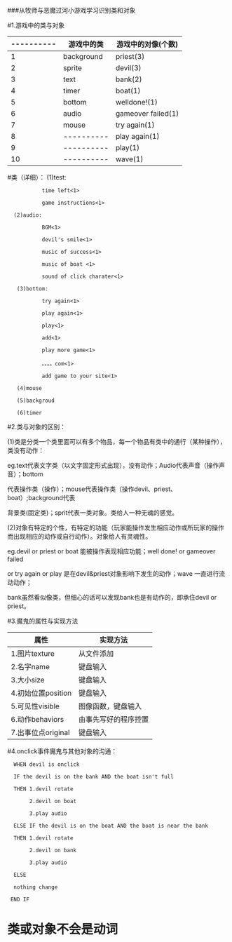 ###从牧师与恶魔过河小游戏学习识别类和对象

#1.游戏中的类与对象

|----------|游戏中的类|游戏中的对像(个数)   |         
|----------|----------|----------         |
|   1      |background|priest(3)          |
|   2      |   sprite |devil(3)           |
|   3      |   text   |bank(2)            |
|   4      |   timer  |boat(1)            |
|   5      |   bottom |welldone!(1)       |
|   6      |   audio  |gameover failed(1) |
|   7      |   mouse  |try again(1)       |
|   8      |----------|play again(1)      |
|   9      |----------|play(1)            |
|   10     |----------|wave(1)            |

  #类（详细）：
      (1)test:
             
               time left<1>
                 
               game instructions<1>

      (2)audio:
               
               BGM<1>
                
               devil's smile<1>

               music of success<1>

               music of boat <1>

               sound of click charater<1>

       (3)bottom:

               try again<1>

               play again<1>

               play<1>

               add<1>

               play more game<1>

               。。。。com<1>

               add game to your site<1>
       
       (4)mouse

       (5)backgroud

       (6)timer

#2.类与对象的区别：
 
   (1)类是分类一个类里面可以有多个物品，每一个物品有类中的通行（某种操作），类没有动作：

   eg.text代表文字类（以文字固定形式出现），没有动作；Audio代表声音（操作声音）；bottom

   代表操作类（操作）；mouse代表操作类（操作devil、priest、boat）;background代表

   背景类(固定类)；sprit代表一类对象。类给人一种无魂的感觉。


   (2)对象有特定的个性，有特定的功能（玩家能操作发生相应动作或所玩家的操作而出现相应的动作或自行动作）。对象给人有灵魂性。

   eg.devil or priest or boat 能被操作表现相应功能；well done! or gameover failed 

   or try again or play 是在devil&priest对象影响下发生的动作；wave 一直进行流动动作；

   bank虽然看似像类，但细心的话可以发现bank也是有动作的，即承住devil or priest。

#3.魔鬼的属性与实现方法

  |属性|实现方法|
  |----|------|
  |1.图片texture|从文件添加| 
  | 2.名字name|键盘输入|
  |3.大小size|键盘输入|
  |4.初始位置position|键盘输入|
  |5.可见性visible|图像函数，键盘输入|
  |6.动作behaviors|由事先写好的程序控置|
  |7.出事位点original|键盘输入|

#4.onclick事件魔鬼与其他对象的沟通：

      WHEN devil is onclick
 
      IF the devil is on the bank AND the boat isn't full
      
      THEN 1.devil rotate 

           2.devil on boat 

           3.play audio
      
      ELSE IF the devil is on the boat AND the boat is near the bank
      
      THEN 1.devil rotate 

           2.devil on bank 

           3.play audio

      ELSE

      nothing change

     END IF 

# 类或对象不会是动词


 



                             



